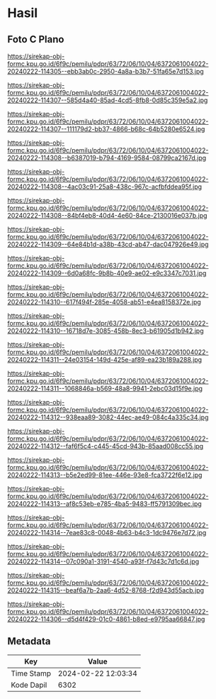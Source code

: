 # Hasil

## Foto C Plano

https://sirekap-obj-formc.kpu.go.id/6f9c/pemilu/pdpr/63/72/06/10/04/6372061004022-20240222-114305--ebb3ab0c-2950-4a8a-b3b7-51fa65e7d153.jpg

https://sirekap-obj-formc.kpu.go.id/6f9c/pemilu/pdpr/63/72/06/10/04/6372061004022-20240222-114307--585d4a40-85ad-4cd5-8fb8-0d85c359e5a2.jpg

https://sirekap-obj-formc.kpu.go.id/6f9c/pemilu/pdpr/63/72/06/10/04/6372061004022-20240222-114307--111179d2-bb37-4866-b68c-64b5280e6524.jpg

https://sirekap-obj-formc.kpu.go.id/6f9c/pemilu/pdpr/63/72/06/10/04/6372061004022-20240222-114308--b6387019-b794-4169-9584-08799ca2167d.jpg

https://sirekap-obj-formc.kpu.go.id/6f9c/pemilu/pdpr/63/72/06/10/04/6372061004022-20240222-114308--4ac03c91-25a8-438c-967c-acfbfddea95f.jpg

https://sirekap-obj-formc.kpu.go.id/6f9c/pemilu/pdpr/63/72/06/10/04/6372061004022-20240222-114308--84bf4eb8-40d4-4e60-84ce-2130016e037b.jpg

https://sirekap-obj-formc.kpu.go.id/6f9c/pemilu/pdpr/63/72/06/10/04/6372061004022-20240222-114309--64e84b1d-a38b-43cd-ab47-dac047926e49.jpg

https://sirekap-obj-formc.kpu.go.id/6f9c/pemilu/pdpr/63/72/06/10/04/6372061004022-20240222-114309--6d0a68fc-9b8b-40e9-ae02-e9c3347c7031.jpg

https://sirekap-obj-formc.kpu.go.id/6f9c/pemilu/pdpr/63/72/06/10/04/6372061004022-20240222-114310--617f494f-285e-4058-ab51-e4ea8158372e.jpg

https://sirekap-obj-formc.kpu.go.id/6f9c/pemilu/pdpr/63/72/06/10/04/6372061004022-20240222-114310--16718d7e-3085-458b-8ec3-b61905d1b942.jpg

https://sirekap-obj-formc.kpu.go.id/6f9c/pemilu/pdpr/63/72/06/10/04/6372061004022-20240222-114311--24e03154-149d-425e-af89-ea23b189a288.jpg

https://sirekap-obj-formc.kpu.go.id/6f9c/pemilu/pdpr/63/72/06/10/04/6372061004022-20240222-114311--1068846a-b569-48a8-9941-2ebc03d15f9e.jpg

https://sirekap-obj-formc.kpu.go.id/6f9c/pemilu/pdpr/63/72/06/10/04/6372061004022-20240222-114312--938eaa89-3082-44ec-ae49-084c4a335c34.jpg

https://sirekap-obj-formc.kpu.go.id/6f9c/pemilu/pdpr/63/72/06/10/04/6372061004022-20240222-114312--faf6f5c4-c445-45cd-943b-85aad008cc55.jpg

https://sirekap-obj-formc.kpu.go.id/6f9c/pemilu/pdpr/63/72/06/10/04/6372061004022-20240222-114313--b5e2ed99-81ee-446e-93e8-fca3722f6e12.jpg

https://sirekap-obj-formc.kpu.go.id/6f9c/pemilu/pdpr/63/72/06/10/04/6372061004022-20240222-114313--af8c53eb-e785-4ba5-9483-ff5791309bec.jpg

https://sirekap-obj-formc.kpu.go.id/6f9c/pemilu/pdpr/63/72/06/10/04/6372061004022-20240222-114314--7eae83c8-0048-4b63-b4c3-1dc9476e7d72.jpg

https://sirekap-obj-formc.kpu.go.id/6f9c/pemilu/pdpr/63/72/06/10/04/6372061004022-20240222-114314--07c090a1-3191-4540-a93f-f7d43c7d1c6d.jpg

https://sirekap-obj-formc.kpu.go.id/6f9c/pemilu/pdpr/63/72/06/10/04/6372061004022-20240222-114315--beaf6a7b-2aa6-4d52-8768-f2d943d55acb.jpg

https://sirekap-obj-formc.kpu.go.id/6f9c/pemilu/pdpr/63/72/06/10/04/6372061004022-20240222-114306--d5d4f429-01c0-4861-b8ed-e9795aa66847.jpg


## Metadata

| Key        | Value               |
| ---------- | ------------------- |
| Time Stamp | 2024-02-22 12:03:34 |
| Kode Dapil | 6302                |




